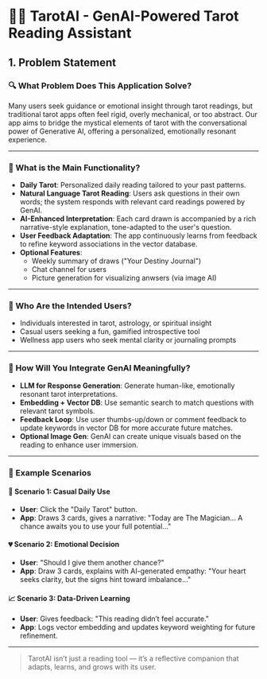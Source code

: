 # 🧙‍♀️ TarotAI - GenAI-Powered Tarot Reading Assistant

## 1. Problem Statement

### 🔍 What Problem Does This Application Solve?

Many users seek guidance or emotional insight through tarot readings, but traditional tarot apps often feel rigid, overly mechanical, or too abstract. Our app aims to bridge the mystical elements of tarot with the conversational power of Generative AI, offering a personalized, emotionally resonant experience.

---

### 🎯 What is the Main Functionality?

- **Daily Tarot**: Personalized daily reading tailored to your past patterns.
- **Natural Language Tarot Reading**: Users ask questions in their own words; the system responds with relevant card readings powered by GenAI.
- **AI-Enhanced Interpretation**: Each card drawn is accompanied by a rich narrative-style explanation, tone-adapted to the user's question.
- **User Feedback Adaptation**: The app continuously learns from feedback to refine keyword associations in the vector database.
- **Optional Features**:
  - Weekly summary of draws ("Your Destiny Journal")
  - Chat channel for users
  - Picture generation for visualizing anwsers (via image AI)

---

### 👥 Who Are the Intended Users?

- Individuals interested in tarot, astrology, or spiritual insight
- Casual users seeking a fun, gamified introspective tool
- Wellness app users who seek mental clarity or journaling prompts

---

### 🤖 How Will You Integrate GenAI Meaningfully?

- **LLM for Response Generation**: Generate human-like, emotionally resonant tarot interpretations.
- **Embedding + Vector DB**: Use semantic search to match questions with relevant tarot symbols.
- **Feedback Loop**: Use user thumbs-up/down or comment feedback to update keywords in vector DB for more accurate future matches.
- **Optional Image Gen**: GenAI can create unique visuals based on the reading to enhance user immersion.

---

### 📖 Example Scenarios

#### 🔮 Scenario 1: Casual Daily Use
- **User**: Click the "Daily Tarot" button.
- **App**: Draws 3 cards, gives a narrative: "Today are The Magician... A chance awaits you to use your full potential..."

#### 💔 Scenario 2: Emotional Decision
- **User**: "Should I give them another chance?"
- **App**: Draw 3 cards, explains with AI-generated empathy: "Your heart seeks clarity, but the signs hint toward imbalance..."

#### 📈 Scenario 3: Data-Driven Learning
- **User**: Gives feedback: "This reading didn’t feel accurate."
- **App**: Logs vector embedding and updates keyword weighting for future refinement.


---

> TarotAI isn’t just a reading tool — it’s a reflective companion that adapts, learns, and grows with its user.

